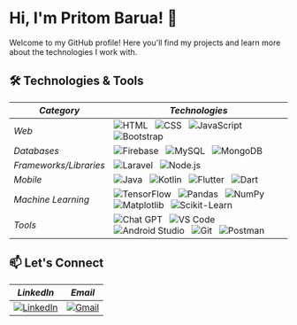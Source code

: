 # Hi, I'm Pritom Barua! 👋

Welcome to my GitHub profile! Here you'll find my projects and learn more about the technologies I work with.

## 🛠 Technologies & Tools

| *Category*           | *Technologies*                                                                                                                                                                                                                                                                                                                                                                  |
|------------------------|-----------------------------------------------------------------------------------------------------------------------------------------------------------------------------------------------------------------------------------------------------------------------------------------------------------------------------------------------------------------------------------|
| *Web*                | ![HTML](https://img.shields.io/badge/HTML5-E34F26?style=for-the-badge&logo=html5&logoColor=white) &nbsp; ![CSS](https://img.shields.io/badge/CSS3-1572B6?style=for-the-badge&logo=css3&logoColor=white) &nbsp; ![JavaScript](https://img.shields.io/badge/JavaScript-F7DF1E?style=for-the-badge&logo=javascript&logoColor=black) &nbsp; ![Bootstrap](https://img.shields.io/badge/Bootstrap-7952B3?style=for-the-badge&logo=bootstrap&logoColor=white) |
| *Databases*          | ![Firebase](https://img.shields.io/badge/Firebase-FFCA28?style=for-the-badge&logo=firebase&logoColor=black) &nbsp; ![MySQL](https://img.shields.io/badge/MySQL-4479A1?style=for-the-badge&logo=mysql&logoColor=white) &nbsp; ![MongoDB](https://img.shields.io/badge/MongoDB-47A248?style=for-the-badge&logo=mongodb&logoColor=white)                                                                                      |
| *Frameworks/Libraries* | ![Laravel](https://img.shields.io/badge/Laravel-FF2D20?style=for-the-badge&logo=laravel&logoColor=white) &nbsp; ![Node.js](https://img.shields.io/badge/Node.js-339933?style=for-the-badge&logo=nodedotjs&logoColor=white)                                                                                                                                                           |
| *Mobile*             | ![Java](https://img.shields.io/badge/Java-007396?style=for-the-badge&logo=java&logoColor=white) &nbsp; ![Kotlin](https://img.shields.io/badge/Kotlin-0095D5?style=for-the-badge&logo=kotlin&logoColor=white) &nbsp; ![Flutter](https://img.shields.io/badge/Flutter-02569B?style=for-the-badge&logo=flutter&logoColor=white) &nbsp; ![Dart](https://img.shields.io/badge/Dart-0175C2?style=for-the-badge&logo=dart&logoColor=white) |
| *Machine Learning*   | ![TensorFlow](https://img.shields.io/badge/TensorFlow-FF6F00?style=for-the-badge&logo=tensorflow&logoColor=white) &nbsp; ![Pandas](https://img.shields.io/badge/Pandas-150458?style=for-the-badge&logo=pandas&logoColor=white) &nbsp; ![NumPy](https://img.shields.io/badge/NumPy-013243?style=for-the-badge&logo=numpy&logoColor=white) &nbsp; ![Matplotlib](https://img.shields.io/badge/Matplotlib-1f77b4?style=for-the-badge&logo=python&logoColor=white) &nbsp; ![Scikit-Learn](https://img.shields.io/badge/Scikit--Learn-F7931E?style=for-the-badge&logo=scikit-learn&logoColor=white) |
| *Tools*              | ![Chat GPT](https://img.shields.io/badge/ChatGPT-74aa9c?style=for-the-badge&logo=openai&logoColor=white) &nbsp; ![VS Code](https://img.shields.io/badge/VS%20Code-007ACC?style=for-the-badge&logo=visual-studio-code&logoColor=white) &nbsp; ![Android Studio](https://img.shields.io/badge/Android%20Studio-3DDC84?style=for-the-badge&logo=android-studio&logoColor=white) &nbsp; ![Git](https://img.shields.io/badge/Git-F05032?style=for-the-badge&logo=git&logoColor=white) &nbsp; ![Postman](https://img.shields.io/badge/Postman-FF6C37?style=for-the-badge&logo=postman&logoColor=white) |

## 📫 Let's Connect
| *LinkedIn*                                        | *Email*                                       |
|---------------------------------------------------|-----------------------------------------------|
| [![LinkedIn](https://img.shields.io/badge/LinkedIn-0077B5?style=for-the-badge&logo=linkedin&logoColor=white)](https://www.linkedin.com/in/pritom-barua-03b13328b) | [![Gmail](https://img.shields.io/badge/Gmail-D14836?style=for-the-badge&logo=gmail&logoColor=white)](mailto:pritombarua71@gmail.com) |
